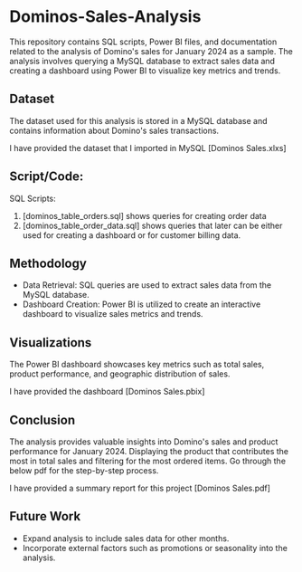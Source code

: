 # Dominos-Sales-Analysis
This repository contains SQL scripts, Power BI files, and documentation related to the analysis of Domino's sales for January 2024 as a sample. The analysis involves querying a MySQL database to extract sales data and creating a dashboard using Power BI to visualize key metrics and trends.

## Dataset
The dataset used for this analysis is stored in a MySQL database and contains information about Domino's sales transactions.

I have provided the dataset that I imported in MySQL [Dominos Sales.xlxs]

## Script/Code:
SQL Scripts:
1. [dominos_table_orders.sql] shows queries for creating order data
2. [dominos_table_order_data.sql] shows queries that later can be either used for creating a dashboard or for customer billing data.

## Methodology
- Data Retrieval: SQL queries are used to extract sales data from the MySQL database.
- Dashboard Creation: Power BI is utilized to create an interactive dashboard to visualize sales metrics and trends.

## Visualizations
The Power BI dashboard showcases key metrics such as total sales, product performance, and geographic distribution of sales.

I have provided the dashboard [Dominos Sales.pbix]

## Conclusion
The analysis provides valuable insights into Domino's sales and product performance for January 2024. Displaying the product that contributes the most in total sales and filtering for the most ordered items. Go through the below pdf for the step-by-step process.

I have provided a summary report for this project [Dominos Sales.pdf]

## Future Work
- Expand analysis to include sales data for other months.
- Incorporate external factors such as promotions or seasonality into the analysis.
